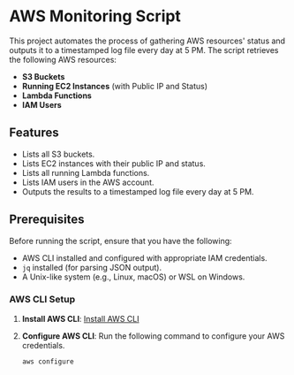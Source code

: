 # AWS Monitoring Script

This project automates the process of gathering AWS resources' status and outputs it to a timestamped log file every day at 5 PM. The script retrieves the following AWS resources:
- **S3 Buckets**
- **Running EC2 Instances** (with Public IP and Status)
- **Lambda Functions**
- **IAM Users**

## Features
- Lists all S3 buckets.
- Lists EC2 instances with their public IP and status.
- Lists all running Lambda functions.
- Lists IAM users in the AWS account.
- Outputs the results to a timestamped log file every day at 5 PM.

## Prerequisites

Before running the script, ensure that you have the following:
- AWS CLI installed and configured with appropriate IAM credentials.
- `jq` installed (for parsing JSON output).
- A Unix-like system (e.g., Linux, macOS) or WSL on Windows.

### AWS CLI Setup

1. **Install AWS CLI**: [Install AWS CLI](https://docs.aws.amazon.com/cli/latest/userguide/install-cliv2.html)
2. **Configure AWS CLI**: Run the following command to configure your AWS credentials.

   ```bash
   aws configure
